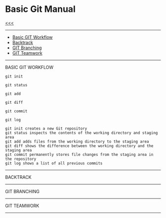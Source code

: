 
Basic Git Manual
======

[<<<](https://github.com/ttltrk/PRG/blob/master/MANUALS.MD)

---

* <a href="">Basic GIT Workflow</a>
* <a href="">Backtrack</a>
* <a href="">GIT Branching</a>
* <a href="">GIT Teamwork</a>

---

BASIC GIT WORKFLOW

```
git init
```

```
git status
```

```
git add
```

```
git diff
```

```
git commit
```

```
git log
```

```
git init creates a new Git repository
git status inspects the contents of the working directory and staging area
git add adds files from the working directory to the staging area
git diff shows the difference between the working directory and the staging area
git commit permanently stores file changes from the staging area in the repository
git log shows a list of all previous commits
```

---

BACKTRACK

---

GIT BRANCHING

---

GIT TEAMWORK

---

